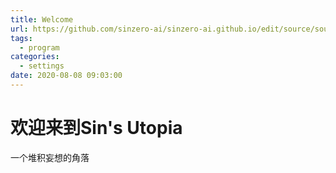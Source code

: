 ```yaml
---
title: Welcome
url: https://github.com/sinzero-ai/sinzero-ai.github.io/edit/source/source/_posts/posts/2020-08-27-Welcome.md
tags:
  - program
categories:
  - settings
date: 2020-08-08 09:03:00
---
```


# 欢迎来到Sin's Utopia

一个堆积妄想的角落
